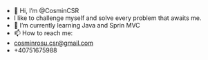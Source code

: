 - 👋 Hi, I’m @CosminCSR
- I like to challenge myself and solve every problem that awaits me.
- 🌱 I’m currently learning Java and Sprin MVC
- 📫 How to reach me:
- cosminrosu.csr@gmail.com
- +40751675988
